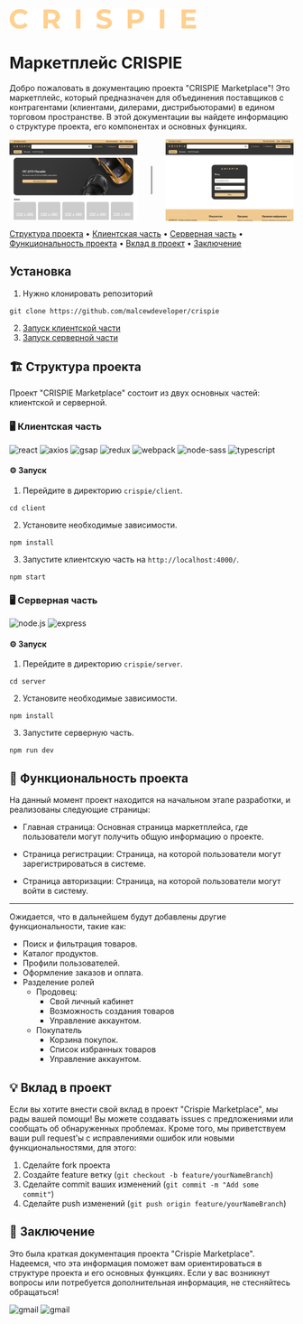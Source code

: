 !['CRISPIE Logo'](./client/src/assets/images/logo.svg)

# Маркетплейс CRISPIE

Добро пожаловать в документацию проекта "CRISPIE Marketplace"! Это маркетплейс, который предназначен для объединения поставщиков с контрагентами (клиентами, дилерами, дистрибьюторами) в едином торговом пространстве. В этой документации вы найдете информацию о структуре проекта, его компонентах и основных функциях.

<div style="display: flex; align-items: center;">
    <img src="./public/images/index-page.png" width="45%" style="float: left" alt="">
    <hr style="color: white; height: 1px; flex-grow: 1; transform: rotate(-90deg);"/>
    <img src="./public/images/form-register.png" width="45%" style="float: right" alt="">
</div>



[Cтруктура проекта](#🏗️-структура-проекта) • 
[Клиентская часть](#🖥️-клиентская-часть) •
[Серверная часть](#🖥️-серверная-часть) •
[Функциональность проекта](#🚀-функциональность-проекта) •
[Вклад в проект](#💡-вклад-в-проект) •
[Заключение](#📝-заключение)

## Установка

1. Нужно клонировать репозиторий
```
git clone https://github.com/malcewdeveloper/crispie
```
2. [Запуск клиентской части](#🖥️-клиентская-часть)
3. [Запуск серверной части](#🖥️-серверная-часть)

## 🏗️ Структура проекта

Проект "СRISPIE Marketplace" состоит из двух основных частей: клиентской и серверной.

### 🖥️ Клиентская часть

![react](https://img.shields.io/badge/react-v18.2.0-blue?style=plastic&logo=react)
![axios](https://img.shields.io/badge/axios-v1.3.6-darkviolet?style=plastic&logo=axios)
![gsap](https://img.shields.io/badge/gsap-v3.11.5-green?style=plastic&logo=greensock)
![redux](https://img.shields.io/badge/redux-v4.2.1-violet?style=plastic&logo=redux)
![webpack](https://img.shields.io/badge/webpack-v5.76.2-lightblue?style=plastic&logo=webpack)
![node-sass](https://img.shields.io/badge/sass-v8.0.0-pink?style=plastic&logo=sass)
![typescript](https://img.shields.io/badge/typescript-v4.9.5-blue?style=plastic&logo=typescript)

#### ⚙️ Запуск

1. Перейдите в директорию `crispie/client`.

```
cd client
```

2. Установите необходимые зависимости.

```
npm install
```

3. Запустите клиентскую часть на `http://localhost:4000/`.

```
npm start
```

### 🖥️ Серверная часть

![node.js](https://img.shields.io/badge/node.js-v14.17.5-darkgreen?style=plastic&logo=node.js)
![express](https://img.shields.io/badge/express-v4.18.5-white?style=plastic&logo=express)

#### ⚙️ Запуск

1. Перейдите в директорию `crispie/server`.
   
```
cd server
```

2. Установите необходимые зависимости.
   
```
npm install
```

3. Запустите серверную часть.

```
npm run dev
```

## 🚀 Функциональность проекта

На данный момент проект находится на начальном этапе разработки, и реализованы следующие страницы:

* Главная страница: Основная страница маркетплейса, где пользователи могут получить общую информацию о проекте.

* Страница регистрации: Страница, на которой пользователи могут зарегистрироваться в системе.

* Страница авторизации: Страница, на которой пользователи могут войти в систему.
---
Ожидается, что в дальнейшем будут добавлены другие функциональности, такие как:

+ Поиск и фильтрация товаров.
+ Каталог продуктов.
+ Профили пользователей.
+ Оформление заказов и оплата.
+ Разделение ролей 
  + Продовец:
    + Свой личный кабинет 
    + Возможность создания товаров
    + Управление аккаунтом.
  + Покупатель 
    + Корзина покупок.
    + Список избранных товаров
    + Управление аккаунтом.

## 💡 Вклад в проект

Если вы хотите внести свой вклад в проект "Crispie Marketplace", мы рады вашей помощи! Вы можете создавать issues с предложениями или сообщать об обнаруженных проблемах. Кроме того, мы приветствуем ваши pull request'ы с исправлениями ошибок или новыми функциональностями, для этого:

1. Сделайте fork проекта
2. Создайте feature ветку (`git checkout -b feature/yourNameBranch`)
3. Сделайте commit ваших изменений (`git commit -m "Add some commit"`)
4. Сделайте push изменений (`git push origin feature/yourNameBranch`)

## 📝 Заключение

Это была краткая документация проекта "Crispie Marketplace". Надеемся, что эта информация поможет вам ориентироваться в структуре проекта и его основных функциях. Если у вас возникнут вопросы или потребуется дополнительная информация, не стесняйтесь обращаться!

![gmail](https://img.shields.io/badge/-Gmail-white?style=flat&logo=gmail&link=mailto:malcewdeveloper@gmail.com)
![gmail](https://img.shields.io/badge/-telegram-white?style=flat&logo=telegram&link=https://t.me/malcew)
